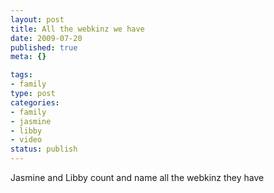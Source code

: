 ```yaml
--- 
layout: post
title: All the webkinz we have
date: 2009-07-20
published: true
meta: {}

tags: 
- family
type: post
categories: 
- family
- jasmine
- libby
- video
status: publish
---
```

Jasmine and Libby count and name all the webkinz they have
